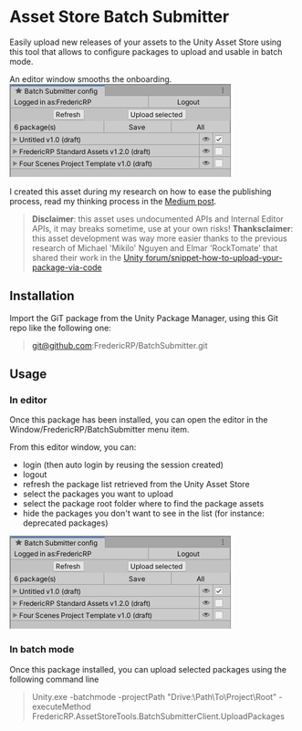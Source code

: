 # Asset Store Batch Submitter

Easily upload new releases of your assets to the Unity Asset Store using this tool that allows to configure packages to upload and usable in batch mode.

An editor window smooths the onboarding.
![Config via the editor window](images/editor_window.jpg)

I created this asset during my research on how to ease the publishing process, read my thinking process in the [Medium post](https://medium.com/@FredericRP/your-assets-in-the-unity-package-manager-from-a-git-subfolder-1339880dd09f?sk=3615b1ac303ed3e7f4a4e26d918cb07e).

> **Disclaimer**: this asset uses undocumented APIs and Internal Editor APIs, it may breaks sometime, use at your own risks!
> **Thanksclaimer**: this asset development was way more easier thanks to the previous research of Michael 'Mikilo' Nguyen and Elmar 'RockTomate' that shared their work in the [Unity forum/snippet-how-to-upload-your-package-via-code](https://forum.unity.com/threads/snippet-how-to-upload-your-package-via-code.819858)

## Installation

Import the GiT package from the Unity Package Manager, using this Git repo like the following one:

> git@github.com:FredericRP/BatchSubmitter.git

## Usage

### In editor

Once this package has been installed, you can open the editor in the Window/FredericRP/BatchSubmitter menu item.

From this editor window, you can:
- login (then auto login by reusing the session created)
- logout
- refresh the package list retrieved from the Unity Asset Store
- select the packages you want to upload
- select the package root folder where to find the package assets
- hide the packages you don't want to see in the list (for instance: deprecated packages)

![Config via the editor window](images/editor_window.jpg)

### In batch mode

Once this package installed, you can upload selected packages using the following command line

> Unity.exe -batchmode -projectPath "Drive:\Path\To\Project\Root" -executeMethod FredericRP.AssetStoreTools.BatchSubmitterClient.UploadPackages

